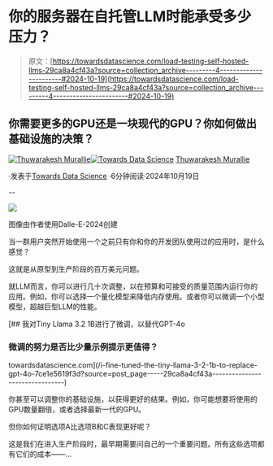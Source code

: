 # 你的服务器在自托管LLM时能承受多少压力？

> 原文：[https://towardsdatascience.com/load-testing-self-hosted-llms-29ca8a4cf43a?source=collection_archive---------4-----------------------#2024-10-19](https://towardsdatascience.com/load-testing-self-hosted-llms-29ca8a4cf43a?source=collection_archive---------4-----------------------#2024-10-19)

## 你需要更多的GPU还是一块现代的GPU？你如何做出基础设施的决策？

[](https://thuwarakesh.medium.com/?source=post_page---byline--29ca8a4cf43a--------------------------------)[![Thuwarakesh Murallie](../Images/44f1a14a899426592bbd8c7f73ce169d.png)](https://thuwarakesh.medium.com/?source=post_page---byline--29ca8a4cf43a--------------------------------)[](https://towardsdatascience.com/?source=post_page---byline--29ca8a4cf43a--------------------------------)[![Towards Data Science](../Images/a6ff2676ffcc0c7aad8aaf1d79379785.png)](https://towardsdatascience.com/?source=post_page---byline--29ca8a4cf43a--------------------------------) [Thuwarakesh Murallie](https://thuwarakesh.medium.com/?source=post_page---byline--29ca8a4cf43a--------------------------------)

·发表于[Towards Data Science](https://towardsdatascience.com/?source=post_page---byline--29ca8a4cf43a--------------------------------) ·6分钟阅读·2024年10月19日

--

![](../Images/840591a9641d0029ef5c5cca767dffe3.png)

图像由作者使用Dalle-E-2024创建

当一群用户突然开始使用一个之前只有你和你的开发团队使用过的应用时，是什么感觉？

这就是从原型到生产阶段的百万美元问题。

就LLM而言，你可以进行几十次调整，以在预算和可接受的质量范围内运行你的应用。例如，你可以选择一个量化模型来降低内存使用。或者你可以微调一个小型模型，超越巨型LLM的性能。

[](/i-fine-tuned-the-tiny-llama-3-2-1b-to-replace-gpt-4o-7ce1e5619f3d?source=post_page-----29ca8a4cf43a--------------------------------) [## 我对Tiny Llama 3.2 1B进行了微调，以替代GPT-4o

### 微调的努力是否比少量示例提示更值得？

towardsdatascience.com](/i-fine-tuned-the-tiny-llama-3-2-1b-to-replace-gpt-4o-7ce1e5619f3d?source=post_page-----29ca8a4cf43a--------------------------------)

你甚至可以调整你的基础设施，以获得更好的结果。例如，你可能想要将使用的GPU数量翻倍，或者选择最新一代的GPU。

但你如何证明选项A比选项B和C表现更好呢？

这是我们在进入生产阶段时，最早期需要问自己的一个重要问题。所有这些选项都有它们的成本——…
